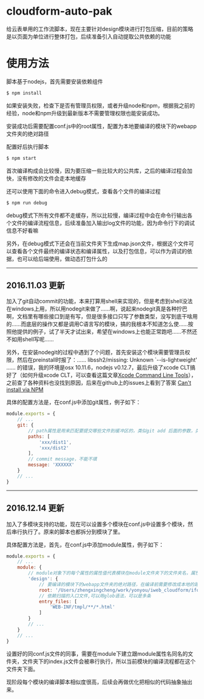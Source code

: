 # cloudform-auto-pak
给云表单用的工作流脚本，现在主要针对design模块进行打包压缩，目前的策略是以页面为单位进行整体打包，后续准备引入自动提取公共依赖的功能

# 使用方法
脚本基于nodejs，首先需要安装依赖组件
````bash
$ npm install
````
如果安装失败，检查下是否有管理员权限，或者升级node和npm，根据我之前的经验，node和npm升级到最新版本不需要管理权限也能安装成功。

安装成功后需要配置conf.js中的root属性，配置为本地要编译的模块下的webapp文件夹的绝对路径

配置好后执行脚本
````bash
$ npm start
````

首次编译构成会比较慢，因为要压缩一些比较大的公共库，之后的编译过程会加快，没有修改的文件会走本地缓存

还可以使用下面的命令进入debug模式，查看各个文件的编译过程
````bash
$ npm run debug
````

debug模式下所有文件都不走缓存，所以比较慢，编译过程中会在命令行输出各个文件的编译流程信息，后续准备加入输出log文件的功能，因为命令行下的调试信息不好看嘛

另外，在debug模式下还会在当前文件夹下生成map.json文件，根据这个文件可以查看各个文件最终的编译状态和编译属性，以及打包信息，可以作为调试的依据，也可以给后端使用，做动态打包什么的

------

## 2016.11.03 更新

加入了git自动commit的功能，本来打算用shell来实现的，但是考虑到shell没法在windows上用，所以用nodegit来做了……啊，说起来nodegit真是各种拧巴啊，文档里有哪些接口到是有写，但是很多接口只写了参数类型，没写到底干啥用的……而底层的操作又都是调用C语言写的模块，搞的我根本不知道怎么使……按照他提供的例子，试了半天才试出来，希望在windows上也能正常跑吧……不然还不如用shell写呢……

另外，在安装nodegit的过程中遇到了个问题，首先安装这个模块需要管理员权限，然后在preinstall时报了：…… libssh2/missing: Unknown `--is-lightweight' …… 的错误，我的环境是osx 10.11.6，nodejs v0.12.7，最后升级了xcode CLT搞好了（如何升级xcode CLT，可以查看这篇文章[Xcode Command Line Tools](http://railsapps.github.io/xcode-command-line-tools.html)），之前查了各种资料也没找到原因，后来在github上的issues上看到了答案 [Can't install via NPM](https://github.com/nodegit/nodegit/issues/1134)

具体的配置方法是，在conf.js中添加git属性，例子如下：
````javascript
module.exports = {
    // ...
	git: {
		// path属性是用来匹配要提交哪些文件到缓冲区的，类似git add 后面的参数，类型可以是数组，也可以是字符串，为空的时候会add所有可提交的文件
		paths: [
			'xxx/dist1',
			'xxx/dist2'
		],
		// commit message，不能不填
		message: 'XXXXXX'
	}
	// ...
}
````
------

## 2016.12.14 更新

加入了多模块支持的功能，现在可以设置多个模块在conf.js中设置多个模块，然后串行执行了。原来的脚本也都拆分到模块了里。

具体配置方法是，首先，在conf.js中添加module属性，例子如下：

````javascript
module.exports = {
    // ...
	module: {
		// module对象下的每个属性的属性值代表模块在module文件夹下的文件夹名，属性的值是一个对象，用来写模块的基本信息，现在只需要root和entry_files两个属性
		'design': {
            // 要编译的模块下的webapp文件夹的绝对路径，在编译前需要修改成本地的路径
            root: '/Users/zhengxingcheng/work/yonyou/iweb_cloudform/iform_parent/iform_parent/design/src/main/webapp',
            // 依赖扫描的入口文件,可以用glob语法，可以是多条
            entry_files: [
                'WEB-INF/tmpl/**/*.html'
            ]
        }
        // ...
	}
	// ...
}
````

设置好的同conf.js文件的同事，需要在module下建立跟module属性名同名的文件夹，文件夹下的index.js文件会被串行执行，所以当前模块的编译流程都在这个文件夹下面。

现阶段每个模块的编译脚本相似度很高，后续会再做优化把相似的代码抽象抽出来。
